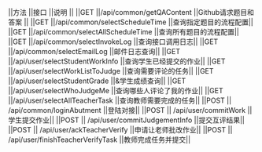 ||方法 ||接口 ||说明 ||
||GET ||/api/common/getQAContent ||Github请求题目和答案 ||
||GET ||/api/common/selectScheduleTime ||查询指定题目的流程配置||
||GET ||/api/common/selectAllScheduleTime  ||查询所有题目的流程配置||
||GET ||/api/common/selectInvokeLog  ||查询接口调用日志||
||GET ||/api/common/selectEmailLog ||邮件日志查询||
||GET ||/api/user/selectStudentWorkInfo  ||查询学生已经提交的作业||
||GET ||/api/user/selectWorkListToJudge  ||查询需要评论的任务||
||GET ||/api/user/selectStudentGrade ||&学生成绩查询||
||GET ||/api/user/selectWhoJudgeMe ||查询哪些人评论了我的作业||
||GET ||/api/user/selectAllTeacherTask ||查询教师需要完成的任务||
||POST || /api/common/loginAbutment  ||登陆对接||
||POST || /api/user/commitWork ||学生提交作业||
||POST || /api/user/commitJudgementInfo  ||提交互评结果||
||POST || /api/user/ackTeacherVerify ||申请让老师批改作业||
||POST || /api/user/finishTeacherVerifyTask  ||教师完成任务并提交||
